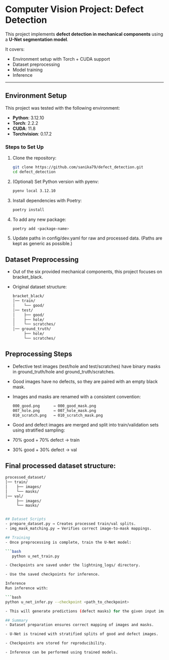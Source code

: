 # Computer Vision Project: Defect Detection  

This project implements **defect detection in mechanical components** using a **U-Net segmentation model**.  

It covers:  
- Environment setup with Torch + CUDA support  
- Dataset preprocessing  
- Model training  
- Inference  

---

## Environment Setup  

This project was tested with the following environment:  

- **Python**: 3.12.10  
- **Torch**: 2.2.2  
- **CUDA**: 11.8  
- **Torchvision**: 0.17.2  

### Steps to Set Up  
1. Clone the repository:  
   ```bash
   git clone https://github.com/sanika79/defect_detection.git
   cd defect_detection

2. (Optional) Set Python version with pyenv:
   ```bash
   pyenv local 3.12.10

3. Install dependencies with Poetry:
   ```bash
   poetry install 

4. To add any new package:
   ```bash
   poetry add <package-name>

5. Update paths in config/dev.yaml for raw and processed data. (Paths are kept as generic as possible.)

## Dataset Preprocessing
- Out of the six provided mechanical components, this project focuses on bracket_black.

- Original dataset structure:

   ```bash
   bracket_black/
   │── train/
   │    └── good/
   │── test/
   │    ├── good/
   │    ├── hole/
   │    └── scratches/
   │── ground_truth/
        ├── hole/
        └── scratches/


## Preprocessing Steps
- Defective test images (test/hole and test/scratches) have binary masks in ground_truth/hole and ground_truth/scratches.
- Good images have no defects, so they are paired with an empty black mask.
- Images and masks are renamed with a consistent convention:

   ```bash
   000_good.png      → 000_good_mask.png
   007_hole.png      → 007_hole_mask.png
   010_scratch.png   → 010_scratch_mask.png

- Good and defect images are merged and split into train/validation sets using stratified sampling:
- 70% good + 70% defect → train
- 30% good + 30% defect → val

## Final processed dataset structure:

   ```bash
   processed_dataset/
   │── train/
   │    ├── images/
   │    └── masks/
   │── val/
        ├── images/
        └── masks/
   

## Dataset Scripts
- prepare_dataset.py → Creates processed train/val splits.
- img_mask_matching.py → Verifies correct image-to-mask mappings.

 ## Training
- Once preprocessing is complete, train the U-Net model:

   ```bash
      python u_net_train.py

- Checkpoints are saved under the lightning_logs/ directory.

- Use the saved checkpoints for inference.

Inference
Run inference with:

   ```bash
   python u_net_infer.py --checkpoint <path_to_checkpoint>

- This will generate predictions (defect masks) for the given input images.

## Summary
- Dataset preparation ensures correct mapping of images and masks.

- U-Net is trained with stratified splits of good and defect images.

- Checkpoints are stored for reproducibility.

- Inference can be performed using trained models.
